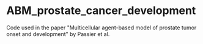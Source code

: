 # ABM_prostate_cancer_development
Code used in the paper "Multicellular agent-based model of prostate tumor onset and development" by Passier et al.
